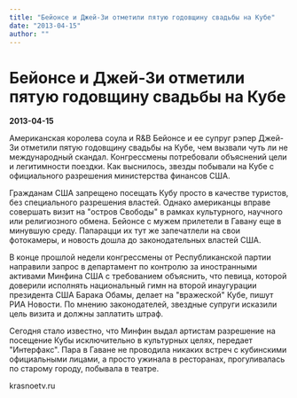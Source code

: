 ```yaml
---
title: "Бейонсе и Джей-Зи отметили пятую годовщину свадьбы на Кубе"
date: "2013-04-15"
author: ""
---
```


# Бейонсе и Джей-Зи отметили пятую годовщину свадьбы на Кубе

**2013-04-15** 

Американская королева соула и R&B Бейонсе и ее супруг рэпер Джей-Зи отметили пятую годовщину свадьбы на Кубе, чем вызвали чуть ли не международный скандал. Конгрессмены потребовали объяснений цели и легитимности поездки. Как выснилось, звезды побывали на Кубе с официального разрешения министерства финансов США.

Гражданам США запрещено посещать Кубу просто в качестве туристов, без специального разрешения властей. Однако американцы вправе совершать визит на "остров Свободы" в рамках культурного, научного или религиозного обмена. Бейонсе с мужем прилетели в Гавану еще в минувшую среду. Папарацци их тут же запечатлели на свои фотокамеры, и новость дошла до законодательных властей США.

В конце прошлой недели конгрессмены от Республиканской партии направили запрос в департамент по контролю за иностранными активами Минфина США с требованием объяснить, что певица, которой доверили исполнять национальный гимн на второй инаугурации президента США Барака Обамы, делает на "вражеской" Кубе, пишут РИА Новости. По мнению законодателей, звездные супруги исказили цель визита и должны заплатить штраф.

Сегодня стало известно, что Минфин выдал артистам разрешение на посещение Кубы исключительно в культурных целях, передает "Интерфакс". Пара в Гаване не проводила никаких встреч с кубинскими официальными лицами, а просто ужинала в ресторанах, прогуливалась по старому городу, побывала в театре.

krasnoetv.ru